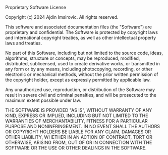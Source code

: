 <!-- LICENSE.md -->

Proprietary Software License

Copyright (c) 2024 Ajdin Imsirovic. All rights reserved.

This software and associated documentation files (the "Software") are proprietary and confidential. 
The Software is protected by copyright laws and international copyright treaties, as well as other 
intellectual property laws and treaties.

No part of this Software, including but not limited to the source code, ideas, algorithms, 
structure or concepts, may be reproduced, modified, distributed, sublicensed, used to create 
derivative works, or transmitted in any form or by any means, including photocopying, recording, 
or other electronic or mechanical methods, without the prior written permission of the copyright 
holder, except as expressly permitted by applicable law.

Any unauthorized use, reproduction, or distribution of the Software may result in severe civil 
and criminal penalties, and will be prosecuted to the maximum extent possible under law.

THE SOFTWARE IS PROVIDED "AS IS", WITHOUT WARRANTY OF ANY KIND, EXPRESS OR IMPLIED, INCLUDING 
BUT NOT LIMITED TO THE WARRANTIES OF MERCHANTABILITY, FITNESS FOR A PARTICULAR PURPOSE AND 
NONINFRINGEMENT. IN NO EVENT SHALL THE AUTHORS OR COPYRIGHT HOLDERS BE LIABLE FOR ANY CLAIM, 
DAMAGES OR OTHER LIABILITY, WHETHER IN AN ACTION OF CONTRACT, TORT OR OTHERWISE, ARISING FROM, 
OUT OF OR IN CONNECTION WITH THE SOFTWARE OR THE USE OR OTHER DEALINGS IN THE SOFTWARE.